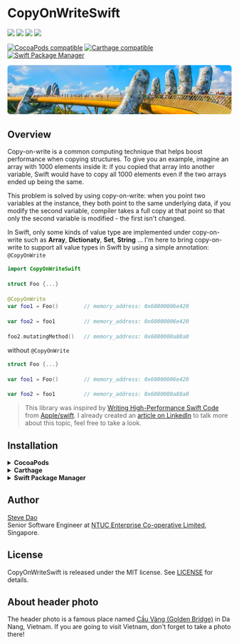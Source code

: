 # CopyOnWriteSwift

![](https://img.shields.io/badge/iOS-11.0%2B-lightgrey) ![](https://img.shields.io/badge/macOS-10.13%2B-lightgrey)
![](https://img.shields.io/badge/watchOS-5.0%2B-lightgrey)
![](https://img.shields.io/badge/tvOS-11.0%2B-lightgrey)

[![CocoaPods compatible](https://img.shields.io/cocoapods/v/CopyOnWriteSwift.svg)](https://cocoapods.org/pods/CopyOnWriteSwift)
[![Carthage compatible](https://img.shields.io/badge/Carthage-compatible-4BC51D.svg?style=flat)](https://github.com/Carthage/Carthage)
[![Swift Package Manager](https://img.shields.io/badge/Swift%20Package%20Manager-compatible-brightgreen.svg)](https://github.com/apple/swift-package-manager)


![](header.png)

## Overview

Copy-on-write is a common computing technique that helps boost performance when copying structures. To give you an example, imagine an array with 1000 elements inside it: if you copied that array into another variable, Swift would have to copy all 1000 elements even if the two arrays ended up being the same.  

This problem is solved by using copy-on-write: when you point two variables at the instance, they both point to the same underlying data, if you modify the second variable, compiler takes a full copy at that point so that only the second variable is modified - the first isn't changed.

In Swift, only some kinds of value type are implemented under copy-on-write such as **Array**, **Dictionaty**, **Set**, **String** ... I'm here to bring copy-on-write to support all value types in Swift by using a simple annotation: `@CopyOnWrite`

```swift
import CopyOnWriteSwift

struct Foo {...}

@CopyOnWrite
var foo1 = Foo()        // memory_address: 0x60000006e420

var foo2 = foo1         // memory_address: 0x60000006e420

foo2.mutatingMethod()   // memory_address: 0x6080000a88a0

```

without `@CopyOnWrite`
```swift
struct Foo {...}

var foo1 = Foo()        // memory_address: 0x60000006e420

var foo2 = foo1         // memory_address: 0x6080000a88a0

```

> This library was inspired by [Writing High-Performance Swift Code](https://github.com/apple/swift/blob/master/docs/OptimizationTips.rst#advice-use-copy-on-write-semantics-for-large-values) from [Apple/swift](https://github.com/apple/swift). I already created an [article on LinkedIn](https://www.linkedin.com/pulse/copy-on-write-swift-steve-dao/) to talk more about this topic, feel free to take a look.

## Installation

<details>
  <summary><strong>CocoaPods</strong></summary>

[CocoaPods](http://cocoapods.org) is a dependency manager for Cocoa projects. You can install it with the following command:

```bash
$ gem install cocoapods
```

To integrate CopyOnWriteSwift into your Xcode project using CocoaPods, specify it in your `Podfile`:

```ruby
source 'https://github.com/CocoaPods/Specs.git'
platform :ios, '11.0'
use_frameworks!

pod 'CopyOnWriteSwift', '~> 1.0.0'
```

Then, run the following command:

```bash
$ pod install
```

</details>

<details>
  <summary><strong>Carthage</strong></summary>

[Carthage](https://github.com/Carthage/Carthage) is a decentralized dependency manager that automates the process of adding frameworks to your Cocoa application.

You can install Carthage with [Homebrew](http://brew.sh/) using the following command:

```bash
$ brew update
$ brew install carthage
```

To integrate CopyOnWriteSwift into your Xcode project using Carthage, specify it in your `Cartfile`:

```ogdl
github "Duyquang91/CopyOnWriteSwift" ~> 1.0.0
```

</details>

<details>
  <summary><strong>Swift Package Manager</strong></summary>

To use CopyOnWriteSwift as a [Swift Package Manager](https://swift.org/package-manager/) package just add the following in your Package.swift file.

``` swift
// swift-tools-version:4.2

import PackageDescription

let package = Package(
    name: "HelloCopyOnWriteSwift",
    dependencies: [
        .package(url: "https://github.com/duyquang91/CopyOnWriteSwift.git", .upToNextMajor(from: "1.0.0"))
    ],
    targets: [
        .target(name: "HelloCopyOnWriteSwift", dependencies: ["CopyOnWriteSwift"])
    ]
)
```
</details>

## Author
[Steve Dao](https://www.linkedin.com/in/steve-dao-259563147/)  
Senior Software Engineer at [NTUC Enterprise Co-operative Limited](https://www.linkedin.com/company/ntuc-enterprise/), Singapore.

## License

CopyOnWriteSwift is released under the MIT license. See [LICENSE](https://github.com/duyquang91/CopyOnWriteSwift/blob/master/LICENSE) for details.

## About header photo

The header photo is a famous place named [Cầu Vàng (Golden Bridge)](https://en.wikipedia.org/wiki/Golden_Bridge_(Vietnam))
 in Da Nang, Vietnam. If you are going to visit Vietnam, don't forget to take a photo there!
